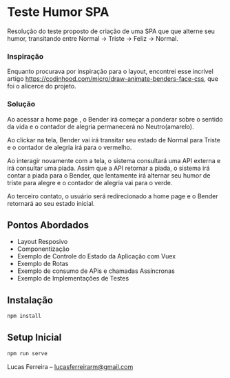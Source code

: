 
# Teste Humor SPA
Resolução do teste proposto de criação de uma SPA que que alterne seu humor, transitando entre Normal -> Triste -> Feliz -> Normal.

### Inspiração
Enquanto procurava por inspiração para o layout, encontrei esse incrível artigo https://codinhood.com/micro/draw-animate-benders-face-css, que foi o alicerce do projeto.

### Solução
Ao acessar a home page , o Bender irá começar a ponderar sobre o sentido da vida e o contador de alegria permanecerá no Neutro(amarelo).

Ao clickar na tela, Bender vai irá transitar seu estado de Normal para Triste e o contador de alegria irá para o vermelho.

Ao interagir novamente com a tela, o sistema consultará uma API externa e irá consultar uma piada. Assim que a API retornar a piada, o sistema irá contar a piada para o Bender, que lentamente irá alternar seu humor de triste para alegre e o contador de alegria vai para o verde.

Ao terceiro contato, o usuário será redirecionado a home page e o Bender retornará ao seu estado inicial.


## Pontos Abordados

* Layout Resposivo
* Componentização
* Exemplo de Controle do Estado da Aplicação com Vuex
* Exemplo de Rotas
* Exemplo de consumo de APis e chamadas Assíncronas
* Exemplo de Implementações de Testes


## Instalação
```sh
npm install 
```
## Setup Inicial
```sh
npm run serve
```

Lucas Ferreira  – lucasferreirarm@gmail.com




